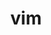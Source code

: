 ---
title: "vim"
layout: cache
categories: [package, develop]
meta: {"compilers": ["gcc@11.4.0"], "num_specs": 21, "num_specs_by_stack": {"root": 21, "tutorial": 21}, "oss": ["ubuntu22.04"], "platforms": ["linux"], "stacks": ["root", "tutorial"], "targets": ["x86_64_v3"], "versions": ["9.1.1194"]}
spec_details: [{"compiler": "gcc@11.4.0", "hash": "2gp5tdhu4jl7oazifdx2g2ueessqtqhp", "os": "ubuntu22.04", "platform": "linux", "size": "-", "stacks": ["root", "tutorial"], "target": "x86_64_v3", "variants": ["build_system=autotools", "~cscope", "features=normal", "~gui", "~lua", "~perl", "~python", "~ruby", "~x"], "versions": ["9.1.1194"]}, {"compiler": "gcc@11.4.0", "hash": "4aigvcowxezxa43ndnrrqyntnln253gr", "os": "ubuntu22.04", "platform": "linux", "size": "-", "stacks": ["root", "tutorial"], "target": "x86_64_v3", "variants": ["build_system=autotools", "~cscope", "features=normal", "~gui", "~lua", "~perl", "~python", "~ruby", "~x"], "versions": ["9.1.1194"]}, {"compiler": "gcc@11.4.0", "hash": "4ibfsffami6tvmwoq4lr5v6cee67ta3e", "os": "ubuntu22.04", "platform": "linux", "size": "-", "stacks": ["root", "tutorial"], "target": "x86_64_v3", "variants": ["build_system=autotools", "~cscope", "features=normal", "~gui", "~lua", "~perl", "~python", "~ruby", "~x"], "versions": ["9.1.1194"]}, {"compiler": "gcc@11.4.0", "hash": "5nm2wrvx7wwvu7ul4hwjmxzgdcumjflo", "os": "ubuntu22.04", "platform": "linux", "size": "-", "stacks": ["root", "tutorial"], "target": "x86_64_v3", "variants": ["build_system=autotools", "~cscope", "features=normal", "~gui", "~lua", "~perl", "~python", "~ruby", "~x"], "versions": ["9.1.1194"]}, {"compiler": "gcc@11.4.0", "hash": "64p3kpiv4b6sfsrze47vba6sytdjvspk", "os": "ubuntu22.04", "platform": "linux", "size": "-", "stacks": ["root", "tutorial"], "target": "x86_64_v3", "variants": ["build_system=autotools", "~cscope", "features=normal", "~gui", "~lua", "~perl", "~python", "~ruby", "~x"], "versions": ["9.1.1194"]}, {"compiler": "gcc@11.4.0", "hash": "d35w6eck6vvdxjt2qe2gsteqgyitk2sq", "os": "ubuntu22.04", "platform": "linux", "size": "-", "stacks": ["root", "tutorial"], "target": "x86_64_v3", "variants": ["build_system=autotools", "~cscope", "features=normal", "~gui", "~lua", "~perl", "~python", "~ruby", "~x"], "versions": ["9.1.1194"]}, {"compiler": "gcc@11.4.0", "hash": "j52hzqh3cidhgxzljeisgjmf7obbptb7", "os": "ubuntu22.04", "platform": "linux", "size": "-", "stacks": ["root", "tutorial"], "target": "x86_64_v3", "variants": ["build_system=autotools", "~cscope", "features=normal", "~gui", "~lua", "~perl", "~python", "~ruby", "~x"], "versions": ["9.1.1194"]}, {"compiler": "gcc@11.4.0", "hash": "jlbbgbxcd6bl4gft4sjtluux7i5avcj7", "os": "ubuntu22.04", "platform": "linux", "size": "-", "stacks": ["root", "tutorial"], "target": "x86_64_v3", "variants": ["build_system=autotools", "~cscope", "features=normal", "~gui", "~lua", "~perl", "~python", "~ruby", "~x"], "versions": ["9.1.1194"]}, {"compiler": "gcc@11.4.0", "hash": "kzcts7cmcjljdoicike3ykhf6waq7qx5", "os": "ubuntu22.04", "platform": "linux", "size": "-", "stacks": ["root", "tutorial"], "target": "x86_64_v3", "variants": ["build_system=autotools", "~cscope", "features=normal", "~gui", "~lua", "~perl", "~python", "~ruby", "~x"], "versions": ["9.1.1194"]}, {"compiler": "gcc@11.4.0", "hash": "lyyfq6p6ehjshfku2zmpkg5dp3cjh4ch", "os": "ubuntu22.04", "platform": "linux", "size": "-", "stacks": ["root", "tutorial"], "target": "x86_64_v3", "variants": ["build_system=autotools", "~cscope", "features=normal", "~gui", "~lua", "~perl", "~python", "~ruby", "~x"], "versions": ["9.1.1194"]}, {"compiler": "gcc@11.4.0", "hash": "majj6a4wp72ncpoxukpgwxmp725wpd7z", "os": "ubuntu22.04", "platform": "linux", "size": "-", "stacks": ["root", "tutorial"], "target": "x86_64_v3", "variants": ["build_system=autotools", "~cscope", "features=normal", "~gui", "~lua", "~perl", "~python", "~ruby", "~x"], "versions": ["9.1.1194"]}, {"compiler": "gcc@11.4.0", "hash": "rkq5xb4p64ppwz3pptlanf3fibml7kxk", "os": "ubuntu22.04", "platform": "linux", "size": "-", "stacks": ["root", "tutorial"], "target": "x86_64_v3", "variants": ["build_system=autotools", "~cscope", "features=normal", "~gui", "~lua", "~perl", "~python", "~ruby", "~x"], "versions": ["9.1.1194"]}, {"compiler": "gcc@11.4.0", "hash": "rm3ydqi5m6qsinbq56effth5fw53rx6h", "os": "ubuntu22.04", "platform": "linux", "size": "-", "stacks": ["root", "tutorial"], "target": "x86_64_v3", "variants": ["build_system=autotools", "~cscope", "features=normal", "~gui", "~lua", "~perl", "~python", "~ruby", "~x"], "versions": ["9.1.1194"]}, {"compiler": "gcc@11.4.0", "hash": "vogaodf2xpoelerbvj73llxbvlohznui", "os": "ubuntu22.04", "platform": "linux", "size": "-", "stacks": ["root", "tutorial"], "target": "x86_64_v3", "variants": ["build_system=autotools", "~cscope", "features=normal", "~gui", "~lua", "~perl", "~python", "~ruby", "~x"], "versions": ["9.1.1194"]}, {"compiler": "gcc@11.4.0", "hash": "wcecvjslqhavghaywfgfhw5jfvjastkl", "os": "ubuntu22.04", "platform": "linux", "size": "-", "stacks": ["root", "tutorial"], "target": "x86_64_v3", "variants": ["build_system=autotools", "~cscope", "features=normal", "~gui", "~lua", "~perl", "~python", "~ruby", "~x"], "versions": ["9.1.1194"]}, {"compiler": "gcc@11.4.0", "hash": "ww7ffxn7n6t6xcyujerbenys2qtjsg3f", "os": "ubuntu22.04", "platform": "linux", "size": "-", "stacks": ["root", "tutorial"], "target": "x86_64_v3", "variants": ["build_system=autotools", "~cscope", "features=normal", "~gui", "~lua", "~perl", "~python", "~ruby", "~x"], "versions": ["9.1.1194"]}, {"compiler": "gcc@11.4.0", "hash": "xhwyf6v64fag6y2mfdmrmy3gglmbicux", "os": "ubuntu22.04", "platform": "linux", "size": "-", "stacks": ["root", "tutorial"], "target": "x86_64_v3", "variants": ["build_system=autotools", "~cscope", "features=normal", "~gui", "~lua", "~perl", "~python", "~ruby", "~x"], "versions": ["9.1.1194"]}, {"compiler": "gcc@11.4.0", "hash": "y4tnqphi3b7kfmgn7dapkwsceakwuldr", "os": "ubuntu22.04", "platform": "linux", "size": "-", "stacks": ["root", "tutorial"], "target": "x86_64_v3", "variants": ["build_system=autotools", "~cscope", "features=normal", "~gui", "~lua", "~perl", "~python", "~ruby", "~x"], "versions": ["9.1.1194"]}, {"compiler": "gcc@11.4.0", "hash": "yjdcej4uoqhfehafmyfcz2btesdz4a6t", "os": "ubuntu22.04", "platform": "linux", "size": "-", "stacks": ["root", "tutorial"], "target": "x86_64_v3", "variants": ["build_system=autotools", "~cscope", "features=normal", "~gui", "~lua", "~perl", "~python", "~ruby", "~x"], "versions": ["9.1.1194"]}, {"compiler": "gcc@11.4.0", "hash": "zfulczptz5yciaizriz5twy2kw26tviq", "os": "ubuntu22.04", "platform": "linux", "size": "-", "stacks": ["root", "tutorial"], "target": "x86_64_v3", "variants": ["build_system=autotools", "~cscope", "features=normal", "~gui", "~lua", "~perl", "~python", "~ruby", "~x"], "versions": ["9.1.1194"]}, {"compiler": "gcc@11.4.0", "hash": "zptzved7gnuw5pzobakqhipslpmnzkte", "os": "ubuntu22.04", "platform": "linux", "size": "-", "stacks": ["root", "tutorial"], "target": "x86_64_v3", "variants": ["build_system=autotools", "~cscope", "features=normal", "~gui", "~lua", "~perl", "~python", "~ruby", "~x"], "versions": ["9.1.1194"]}]
---